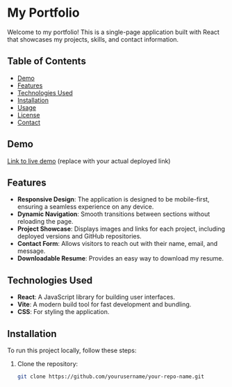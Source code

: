# My Portfolio

Welcome to my portfolio! This is a single-page application built with React that showcases my projects, skills, and contact information.

## Table of Contents

- [Demo](#demo)
- [Features](#features)
- [Technologies Used](#technologies-used)
- [Installation](#installation)
- [Usage](#usage)
- [License](#license)
- [Contact](#contact)

## Demo

[Link to live demo](https://your-netlify-link.com) (replace with your actual deployed link)

## Features

- **Responsive Design**: The application is designed to be mobile-first, ensuring a seamless experience on any device.
- **Dynamic Navigation**: Smooth transitions between sections without reloading the page.
- **Project Showcase**: Displays images and links for each project, including deployed versions and GitHub repositories.
- **Contact Form**: Allows visitors to reach out with their name, email, and message.
- **Downloadable Resume**: Provides an easy way to download my resume.

## Technologies Used

- **React**: A JavaScript library for building user interfaces.
- **Vite**: A modern build tool for fast development and bundling.
- **CSS**: For styling the application.

## Installation

To run this project locally, follow these steps:

1. Clone the repository:
   ```bash
   git clone https://github.com/yourusername/your-repo-name.git

